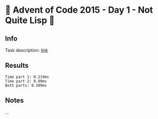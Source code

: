 # 🎄 Advent of Code 2015 - Day 1 - Not Quite Lisp 🎄

## Info

Task description: [link](https://adventofcode.com/2015/day/1)

## Results

```
Time part 1: 0.219ms
Time part 2: 0.09ms
Both parts: 0.309ms
```

## Notes

...
